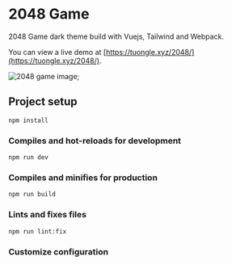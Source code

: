 # 2048 Game

2048 Game dark theme build with Vuejs, Tailwind and Webpack.

You can view a live demo at [https://tuongle.xyz/2048/](https://tuongle.xyz/2048/).

![2048 game image](https://tuongle.xyz/2048-small.jpg);

## Project setup

```
npm install
```

### Compiles and hot-reloads for development

```
npm run dev
```

### Compiles and minifies for production

```
npm run build
```

### Lints and fixes files

```
npm run lint:fix
```

### Customize configuration
